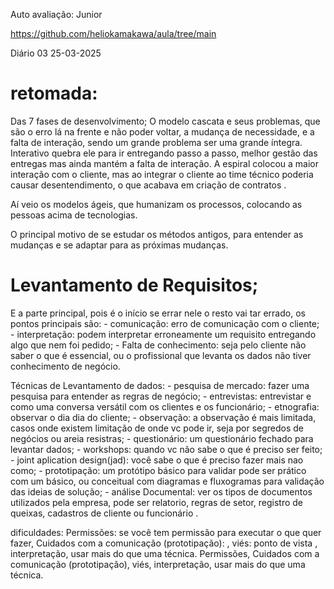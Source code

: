 Auto avaliação: Junior 

https://github.com/heliokamakawa/aula/tree/main

Diário 03  25-03-2025 

# retomada:
Das 7 fases de desenvolvimento;
	O modelo cascata e seus problemas, que são o erro lá na frente e não poder voltar, a mudança de necessidade, e a falta de interação, sendo um grande problema ser uma grande íntegra.
Interativo quebra ele para ir entregando passo a passo, melhor gestão das entregas mas ainda mantém a falta de interação.
A espiral colocou a maior interação com o cliente, mas ao integrar o cliente ao time técnico poderia causar desentendimento, o que acabava em criação de contratos .

Aí veio os modelos ágeis, que humanizam os processos, colocando as pessoas acima de tecnologias.

O principal motivo de se estudar os métodos antigos, para entender as mudanças e se adaptar para as próximas mudanças.

      
# Levantamento de Requisitos;
	
E a parte principal, pois é o início se errar nele o resto vai tar errado, os pontos principais são:
	- comunicação: erro de comunicação com o cliente;
	- interpretação: podem interpretar erroneamente um requisito entregando algo que nem foi pedido;
	- Falta de conhecimento: seja pelo cliente não saber o que é essencial, ou o profissional que levanta os dados não tiver conhecimento de negócio.

Técnicas de Levantamento de dados: 
	- pesquisa de mercado: fazer uma pesquisa para entender as regras de negócio;
	- entrevistas: entrevistar e como uma conversa versátil com os clientes e os funcionário;
	- etnografia: observar o dia dia do cliente;
	- observação: a observação é mais limitada, casos onde existem limitação de onde vc pode ir, seja por segredos de negócios ou areia resistras;
	- questionário: um questionário fechado para levantar dados;
	- workshops: quando vc não sabe o que é preciso ser feito;
	- joint aplication design(jad): você sabe o que é preciso fazer mais nao como;
	- prototipação: um protótipo básico para validar pode ser prático com um básico, ou conceitual com diagramas e fluxogramas para validação das ideias de solução;
	- análise Documental: ver os tipos de documentos utilizados pela empresa, pode ser relatorio, regras de setor, registro de queixas, cadastros de cliente ou funcionário  .


dificuldades:
	Permissões: se você tem permissão para executar o que quer fazer, 
Cuidados com a comunicação (prototipação): , 
viés: ponto de vista , 
interpretação,
usar mais do que uma técnica.
	Permissões, Cuidados com a comunicação (prototipação), viés, interpretação, usar mais do que uma técnica.

